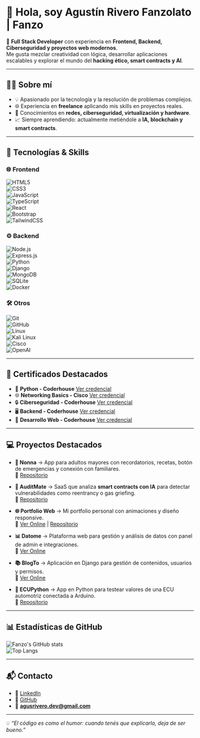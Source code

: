 # 👋 Hola, soy Agustín Rivero Fanzolato | **Fanzo**

🚀 **Full Stack Developer** con experiencia en **Frontend, Backend, Ciberseguridad y proyectos web modernos**.  
Me gusta mezclar creatividad con lógica, desarrollar aplicaciones escalables y explorar el mundo del **hacking ético, smart contracts y AI**.  

---

## 🧑‍💻 Sobre mí
- 💡 Apasionado por la tecnología y la resolución de problemas complejos.  
- 🌐 Experiencia en **freelance** aplicando mis skills en proyectos reales.  
- 🔐 Conocimientos en **redes, ciberseguridad, virtualización y hardware**.  
- 📈 Siempre aprendiendo: actualmente metiéndole a **IA, blockchain y smart contracts**.  

---

## 🚀 Tecnologías & Skills

### 🌐 Frontend  
![HTML5](https://img.shields.io/badge/HTML5-E34F26?logo=html5&logoColor=fff)  
![CSS3](https://img.shields.io/badge/CSS3-1572B6?logo=css3&logoColor=fff)  
![JavaScript](https://img.shields.io/badge/JavaScript-F7DF1E?logo=javascript&logoColor=000)  
![TypeScript](https://img.shields.io/badge/TypeScript-3178C6?logo=typescript&logoColor=fff)  
![React](https://img.shields.io/badge/React-20232A?logo=react&logoColor=61DAFB)  
![Bootstrap](https://img.shields.io/badge/Bootstrap-7952B3?logo=bootstrap&logoColor=fff)  
![TailwindCSS](https://img.shields.io/badge/Tailwind_CSS-38B2AC?logo=tailwind-css&logoColor=fff)  

### ⚙️ Backend  
![Node.js](https://img.shields.io/badge/Node.js-43853D?logo=node.js&logoColor=fff)  
![Express.js](https://img.shields.io/badge/Express.js-000000?logo=express&logoColor=fff)  
![Python](https://img.shields.io/badge/Python-3776AB?logo=python&logoColor=fff)  
![Django](https://img.shields.io/badge/Django-092E20?logo=django&logoColor=fff)  
![MongoDB](https://img.shields.io/badge/MongoDB-4EA94B?logo=mongodb&logoColor=fff)  
![SQLite](https://img.shields.io/badge/SQLite-07405E?logo=sqlite&logoColor=fff)  
![Docker](https://img.shields.io/badge/Docker-2496ED?logo=docker&logoColor=fff)  

### 🛠️ Otros  
![Git](https://img.shields.io/badge/Git-F05032?logo=git&logoColor=fff)  
![GitHub](https://img.shields.io/badge/GitHub-181717?logo=github&logoColor=fff)  
![Linux](https://img.shields.io/badge/Linux-FCC624?logo=linux&logoColor=000)  
![Kali Linux](https://img.shields.io/badge/Kali_Linux-557C94?logo=kalilinux&logoColor=fff)  
![Cisco](https://img.shields.io/badge/Cisco-1BA0D7?logo=cisco&logoColor=fff)  
![OpenAI](https://img.shields.io/badge/OpenAI-412991?logo=openai&logoColor=fff)  

---

## 📜 Certificados Destacados
- 🐍 **Python - Coderhouse** [Ver credencial](https://pub.coderhouse.com/certificates/05ff69a4-af63-4974-b959-f7a3cf2b3c65?v=1)  
- 🌐 **Networking Basics - Cisco** [Ver credencial](https://www.credly.com/badges/e53a8d83-fa29-46d6-9cde-a852897bedba/linked_in_profile)  
- 🔒 **Ciberseguridad - Coderhouse** [Ver credencial](https://pub.coderhouse.com/legacy-certificates/66a8a963c59440fe71d2ccb4?lang=es)  
- 🖥️ **Backend - Coderhouse** [Ver credencial](https://pub.coderhouse.com/legacy-certificates/65fdc700e8f3c6db7591f5d8?lang=es)  
- 🎨 **Desarrollo Web - Coderhouse** [Ver credencial](https://pub.coderhouse.com/legacy-certificates/52df700e8f3c6db7591f42da?lang=es)  

---

## 💻 Proyectos Destacados

- **🧓 Nonna** → App para adultos mayores con recordatorios, recetas, botón de emergencias y conexión con familiares.  
  🔗 [Repositorio](https://github.com/tuusuario/nonna)  

- **🔎 AuditMate** → SaaS que analiza **smart contracts con IA** para detectar vulnerabilidades como reentrancy o gas griefing.  
  🔗 [Repositorio](https://github.com/tuusuario/auditmate)  

- **🌐 Portfolio Web** → Mi portfolio personal con animaciones y diseño responsive.  
  🔗 [Ver Online](https://fanzo.vercel.app) | [Repositorio](https://github.com/AgustinRiveroF/My-repository)  

- **📊 Datome** → Plataforma web para gestión y análisis de datos con panel de admin e integraciones.  
  🔗 [Ver Online](https://datome.vercel.app/)  

- **📚 BlogTo** → Aplicación en Django para gestión de contenidos, usuarios y permisos.  
  🔗 [Ver Online](https://tudirecciondjango.com/)  

- **🚗 ECUPython** → App en Python para testear valores de una ECU automotriz conectada a Arduino.  
  🔗 [Repositorio](https://github.com/AgustinRiveroF/ECUPython)  

---

## 📊 Estadísticas de GitHub
![Fanzo's GitHub stats](https://github-readme-stats.vercel.app/api?username=AgustinRiveroF&show_icons=true&theme=radical)  
![Top Langs](https://github-readme-stats.vercel.app/api/top-langs/?username=AgustinRiveroF&layout=compact&theme=radical)  

---

## 📬 Contacto
- 💼 [LinkedIn](https://www.linkedin.com/in/afanzo)  
- 🐙 [GitHub](https://github.com/AgustinRiveroF)  
- 📧 **agusrivero.dev@gmail.com**  

---

💡 _“El código es como el humor: cuando tenés que explicarlo, deja de ser bueno.”_  
